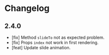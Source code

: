 # Changelog

## 2.4.0
- [fix] Method `slideTo` not as expected problem.
- [fix] Props `index` not work in first rendering.
- [feat] Update slide animation.
